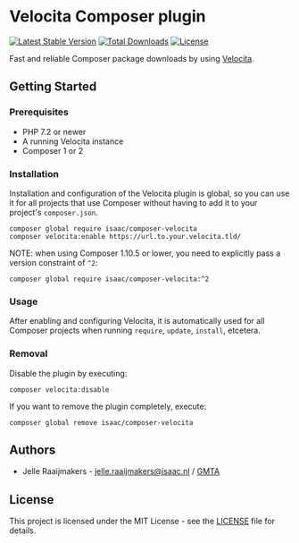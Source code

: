 # Velocita Composer plugin

[![Latest Stable Version](https://poser.pugx.org/isaac/composer-velocita/version)](https://packagist.org/packages/isaac/composer-velocita)
[![Total Downloads](https://poser.pugx.org/isaac/composer-velocita/downloads)](https://packagist.org/packages/isaac/composer-velocita)
[![License](https://poser.pugx.org/isaac/composer-velocita/license)](https://packagist.org/packages/isaac/composer-velocita)

Fast and reliable Composer package downloads by using [Velocita](https://github.com/isaaceindhoven/velocita).

## Getting Started

### Prerequisites

* PHP 7.2 or newer
* A running Velocita instance
* Composer 1 or 2

### Installation

Installation and configuration of the Velocita plugin is global, so you can use it for all projects that use Composer
without having to add it to your project's `composer.json`.

```
composer global require isaac/composer-velocita
composer velocita:enable https://url.to.your.velocita.tld/
```

NOTE: when using Composer 1.10.5 or lower, you need to explicitly pass a version constraint of `^2`:

```
composer global require isaac/composer-velocita:^2
```

### Usage

After enabling and configuring Velocita, it is automatically used for all Composer projects when running `require`,
`update`, `install`, etcetera.

### Removal

Disable the plugin by executing:

```
composer velocita:disable
```

If you want to remove the plugin completely, execute:

```
composer global remove isaac/composer-velocita
```

## Authors

* Jelle Raaijmakers - [jelle.raaijmakers@isaac.nl](mailto:jelle.raaijmakers@isaac.nl) / [GMTA](https://github.com/GMTA)

## License

This project is licensed under the MIT License - see the [LICENSE](LICENSE) file for details.
